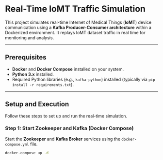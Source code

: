 # Real-Time IoMT Traffic Simulation 

This project simulates real-time Internet of Medical Things (**IoMT**) device communication using a **Kafka Producer-Consumer architecture** within a Dockerized environment. It replays IoMT dataset traffic in real time for monitoring and analysis.

---

## Prerequisites

* **Docker** and **Docker Compose** installed on your system.
* **Python 3.x** installed.
* Required Python libraries (e.g., `kafka-python`) installed (typically via `pip install -r requirements.txt`).

---

## Setup and Execution

Follow these steps to set up and run the real-time simulation.

### Step 1: Start Zookeeper and Kafka (Docker Compose)

Start the **Zookeeper** and **Kafka Broker** services using the `docker-compose.yml` file.

```bash
docker-compose up -d 

